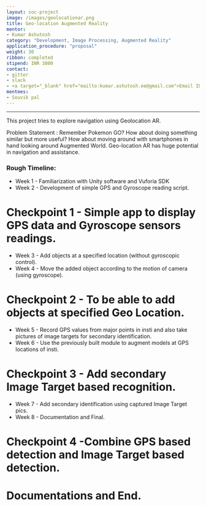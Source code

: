 ```yaml
---
layout: soc-project
image: /images/geolocationar.png
title: Geo-location Augmented Reality
mentor:
- Kumar Ashutosh
category: "Development, Image Processing, Augmented Reality"
application_procedure: "proposal"
weight: 30
ribbon: completed
stipend: INR 3000
contact:
- gitter
- slack
- <a target="_blank" href="mailto:kumar.ashutosh.ee@gmail.com">Email ID</a> - kumar.ashutosh.ee@gmail.com
mentees:
- Souvik pal
---
```


---
This project tries to explore navigation using Geolocation AR. 

<!--break-->

Problem Statement : Remember Pokemon GO? How about doing something similar but more useful? How about moving around with smartphones in hand looking around Augmented World. Geo-location AR has huge potential in navigation and assistance.

<!--break-->
### Rough Timeline: 

* Week 1 - Familiarization with Unity software and Vuforia SDK
* Week 2 - Development of simple GPS and Gyroscope reading script.

# Checkpoint 1 - Simple app to display GPS data and Gyroscope sensors readings.

* Week 3 - Add objects at a specified location (without gyroscopic control).
* Week 4 -  Move the added object according to the motion of camera (using gyroscope).

# Checkpoint 2 - To be able to add objects at specified Geo Location.

* Week 5 - Record GPS values from major points in insti and also take pictures of image targets for secondary identification.
* Week 6 - Use the previously built module to augment models at GPS locations of insti.

# Checkpoint 3 - Add secondary Image Target based recognition.

* Week 7 - Add secondary identification using captured Image Target pics.
* Week 8 - Documentation and Final.

# Checkpoint 4 -Combine GPS based detection and Image Target based detection. 
# Documentations and End.



